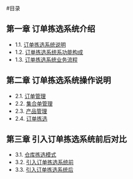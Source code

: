 #目录

## 第一章 订单拣选系统介绍
- 1.1. [订单拣选系统说明](1.1.markdown)
- 1.2. [订单拣选系统系功能构成](1.2.markdown) 
- 1.3. [订单拣选系统业务流程](1.3.markdown)

## 第二章 订单拣选系统操作说明
- 2.1. [订单管理](02.1.md)
- 2.2. [集合单管理](02.2.md)
- 2.3. [产品管理](02.3.md)
- 2.4. [订单拣选](02.4.md)

## 第三章 引入订单拣选系统前后对比
- 3.1. [仓库拣选模式](3.1.md)
- 3.2. [引入订单拣选系统前](3.2.md)
- 3.3. [引入订单拣选系统后](3.3.md)



  





